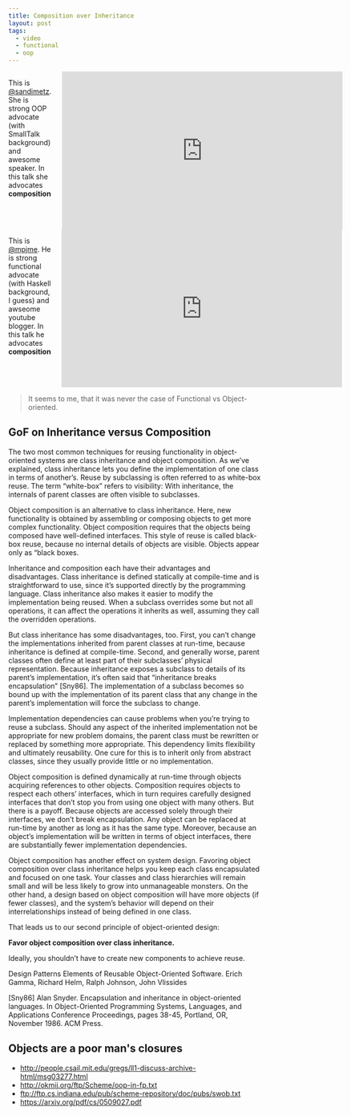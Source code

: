 ```yaml
---
title: Composition over Inheritance
layout: post
tags:
  - video
  - functional
  - oop
---
```


<div class="row">
  <div class="columns medium-6 large-6">
    <p>This is <a href=https://twitter.com/sandimetz>@sandimetz</a>. She is strong OOP advocate (with SmallTalk background) and awesome speaker. In this talk she advocates <b>composition</b></p>
    <div class="flex-video">
      <iframe width="560" height="315" src="https://www.youtube.com/embed/OMPfEXIlTVE" frameborder="0" allowfullscreen></iframe>
    </div>
  </div>
  <div class="columns medium-6 large-6">
    <p>This is <a href=https://twitter.com/mpjme>@mpjme</a>. He is strong functional advocate (with Haskell background, I guess) and awseome youtube blogger. In this talk he advocates <b>composition</b></p>
    <div class="flex-video">
      <iframe width="560" height="315" src="https://www.youtube.com/embed/wfMtDGfHWpA" frameborder="0" allowfullscreen></iframe>
    </div>
  </div>
</div>

<blockquote class="attention-grabber">
    <p>It seems to me, that it was never the case of Functional vs Object-oriented.</p>
</blockquote>


## GoF on Inheritance versus Composition

The two most common techniques for reusing functionality in object-oriented systems are class inheritance and object composition. As we’ve explained, class inheritance lets you define the implementation of one class in terms of another’s. Reuse by subclassing is often referred to as white-box reuse. The term “white-box” refers to visibility: With inheritance, the internals of parent classes are often visible to subclasses.

Object composition is an alternative to class inheritance. Here, new functionality is obtained by assembling or composing objects to get more complex functionality. Object composition requires that the objects being composed have well-defined interfaces. This style of reuse is called black-box reuse, because no internal details of objects are visible. Objects appear only as “black boxes.

Inheritance and composition each have their advantages and disadvantages. Class inheritance is defined statically at compile-time and is straightforward to use, since it’s supported directly by the programming language. Class inheritance also makes it easier to modify the implementation being reused. When a subclass overrides some but not all operations, it can affect the operations it inherits as well, assuming they call the overridden operations.

But class inheritance has some disadvantages, too. First, you can’t change the implementations inherited from parent classes at run-time, because inheritance is defined at compile-time. Second, and generally worse, parent classes often define at least part of their subclasses’ physical representation. Because inheritance exposes a subclass to details of its parent’s implementation, it’s often said that “inheritance breaks encapsulation” [Sny86]. The implementation of a subclass becomes so bound up with the implementation of its parent class that any change in the parent’s implementation will force the subclass to change.

Implementation dependencies can cause problems when you’re trying to reuse a subclass. Should any aspect of the inherited implementation not be appropriate for new problem domains, the parent class must be rewritten or replaced by something more appropriate. This dependency limits flexibility and ultimately reusability. One cure for this is to inherit only from abstract classes, since they usually provide little or no implementation.

Object composition is defined dynamically at run-time through objects acquiring references to other objects. Composition requires objects to respect each others’ interfaces, which in turn requires carefully designed interfaces that don’t stop you from using one object with many others. But there is a payoff. Because objects are accessed solely through their interfaces, we don’t break encapsulation. Any object can be replaced at run-time by another as long as it has the same type. Moreover, because an object’s implementation will be written in terms of object interfaces, there are substantially fewer implementation dependencies.

Object composition has another effect on system design. Favoring object composition over class inheritance helps you keep each class encapsulated and focused on one task. Your classes and class hierarchies will remain small and will be less likely to grow into unmanageable monsters. On the other hand, a design based on object composition will have more objects (if fewer classes), and the system’s behavior will depend on their interrelationships instead of being defined in one class.

That leads us to our second principle of object-oriented design:

**Favor object composition over class inheritance.**

Ideally, you shouldn’t have to create new components to achieve reuse.

Design Patterns Elements of Reusable Object-Oriented Software.
Erich Gamma, Richard Helm, Ralph Johnson, John Vlissides

[Sny86] Alan Snyder. Encapsulation and inheritance in object-oriented languages. In Object-Oriented Programming Systems, Languages, and Applications Conference Proceedings, pages 38-45, Portland, OR, November 1986. ACM Press.

## 	Objects are a poor man's closures

- http://people.csail.mit.edu/gregs/ll1-discuss-archive-html/msg03277.html
- http://okmij.org/ftp/Scheme/oop-in-fp.txt
- ftp://ftp.cs.indiana.edu/pub/scheme-repository/doc/pubs/swob.txt
- https://arxiv.org/pdf/cs/0509027.pdf

